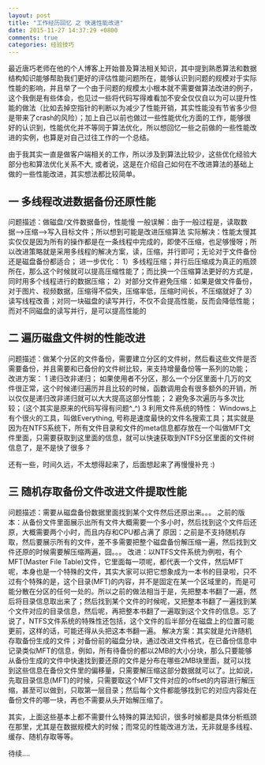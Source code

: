 ```yaml
---
layout: post
title: "工作经历回忆 之 快速性能改进"
date: 2015-11-27 14:37:29 +0800
comments: true
categories: 经验技巧
---
```


最近唐巧老师在他的个人博客上开始普及算法相关知识，其中提到熟悉算法和数据结构知识能够帮助我们更好的评估性能问题所在，能够认识到问题的规模对于实际性能的影响，并且举了一个由于问题的规模太小根本就不需要做算法改进的例子，这个我倒是有些体会，也见过一些将代码写得难看加不安全仅仅自以为可以提升性能的做法（比如去掉空指针的判断以为减少了性能开销，其实性能没有节省多少但是带来了crash的风险）；加上自己以前也做过一些性能优化方面的工作，能够很好的认识到，性能优化并不等同于算法优化，所以想回忆一些之前做的一些性能改进的实例，也算是对自己过往工作的一个总结。

由于我其实一直是做客户端相关的工作，所以涉及到算法比较少，这些优化经验大部分也和算法优化关系不大, 或者说，这是在介绍自己如何在不改进算法的基础上做的一些性能改进，其实想法都比较简单。

## 一 多线程改进数据备份还原性能
问题描述：做磁盘/文件数据备份，性能慢
一般误解：由于一般过程是，读取数据-->压缩-->写入目标文件；所以想到可能是改进压缩算法
实际解决：性能太慢其实仅仅是因为所有的操作都是在一条线程中完成的，即使不压缩，也足够慢呀；所以改进策略就是采用多线程的解决方案，读，压缩，并行即可；无论对于文件备份还是磁盘备份都适合；
进一步优化：
1）多线程压缩；并行后压缩成为真正的瓶颈所在，那么这个时候就可以提高压缩性能了；而比换一个压缩算法更好的方式是，同时用多个线程进行的数据压缩；
2）对部分文件避免压缩：如果是做文件备份，对于图片、视频数据，压缩得不偿失，压缩率低，压缩时间长，不压缩就好了
3）读写线程改善；对同一块磁盘的读写并行，不仅不会提高性能，反而会降低性能；而对不同磁盘的读写并行，是可以提高性能的

## 二 遍历磁盘文件树的性能改进
问题描述：做某个分区的文件备份，需要建立分区的文件树，然后看这些文件是否需要备份，并且需要和已备份的文件树比较，来支持增量备份等一系列的功能；
改进方案：
1 递归改非递归；
如果使用者不分区，那么一个分区里面十几万的文件很正常，这个时候递归遍历并且比较的时候，函数调用会有很多额外的开销，所以仅仅是递归改非递归就可以大大提高这部分性能；
2 避免多次遍历与多次比较；（这个其实是原来的代码写得有问题^_^)
3 利用文件系统的特性：
Windows上有个很火的工具，叫做Everything, 号称是速度最快的文件名搜索工具；其实就是因为在NTFS系统下，所有文件目录和文件的meta信息都存放在一个叫做MFT文件里面，只需要获取到这里面的信息，就可以快速获取到NTFS分区里面的文件树信息了，是不是快了很多？

还有一些，时间久远，不太想得起来了，后面想起来了再慢慢补充 :)

## 三 随机存取备份文件改进文件提取性能
问题描述：需要从磁盘备份数据里面找到某个文件然后还原出来。。。
之前的版本：从备份文件里面展示出所有文件大概需要一个多小时，然后找到这个文件后还原，大概需要两个小时，而且内存和CPU都占满了
原因：之前是不支持随机存取，然后要展示所有的文件，差不多需要把整个磁盘备份解压缩一遍，然后找到文件还原的时候需要解压缩两遍，囧。。。
改进：以NTFS文件系统为例啦，有个MFT(Master File Table)文件，它里面每一项呢，都代表一个文件，然后MFT呢，本身也是一个特殊的文件，其实大家可以把它想象成为一本书的目录啦，只不过有个特殊的是，这个目录(MFT)的内容，并不是固定在某一个区域里的，而是可能分散在分区的任何一处的。所以之前的做法相当于是，先把整本书翻了一遍，然后将目录信息取出来了；然后找到某个文件的时候呢，又把整本书翻了一遍找到某个文件对应的目录信息，然后呢，再把整本书翻了一遍取到这个文件的信息。忘了说了，NTFS文件系统的特殊性还包括，这个文件的后半部分在磁盘上的位置可能更前，这样的话，可能还得从头把这本书翻一遍。
解决方案：其实就是允许随机存取备份生成的文件；对备份前的磁盘分块，通过改进文件格式，在已备份信息中记录类似MFT的信息，例如，所有待备份的都以2MB的大小分块，那么只要能够从备份生成的文件中快速找到要还原的文件是分布在哪些2MB块里面，就可以找到这些信息在备份文件里的偏移量，只需要解压缩这部分数据就可以了。比如说，先取目录信息(MFT)的时候，只需要取这个MFT文件对应的offset的内容进行解压缩，甚至可以做到，只取第一层目录；然后每个文件都能够找到它的对应内容处在备份文件的哪一块，再也不需要从头开始解压缩了。

其实，上面这些基本上都不需要什么特殊的算法知识，很多时候都是具体分析瓶颈在那里，尤其是在数据规模大的时候；而常见的性能改进方法，无非就是多线程、缓存、随机存取等等。


待续....